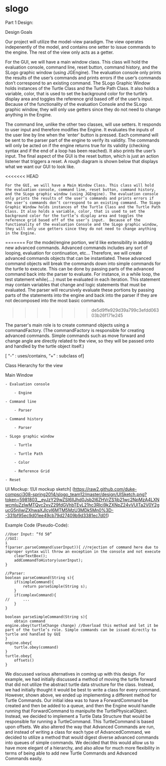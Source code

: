 slogo
=====

Part 1 Design:

Design Goals

Our project will utilize the model-view paradigm. The view operates indepenently of the model, and contains one setter to issue commands to the engine. The rest of the view only acts as a getter.

For the GUI, we will have a main window class. This class will hold the evaluation console, command line, reset button, command history, and the SLogo graphic window (using JGEngine). The evaluation console only prints the results of the user’s commands and prints errors if the user’s commands don’t correspond to an existing command. The SLogo Graphic Window holds instances of the Turtle Class and the Turtle Path Class. It also holds a variable, color, that is used to set the background color for the turtle’s display area and toggles the reference grid based off of the user’s input.  Because of the functionality of the evaluation Console and the SLogo graphic window, they will only use getters since they do not need to change anything in the Engine.

The command line, unlike the other two classes, will use setters. It responds to user input and therefore modifies the Engine. It evaluates the inputs of the user line by line when the 'enter' button is pressed. Each command will be sent to the parser part of the engine to verify its validity. The commands will only be acted on if the engine returns true for its validity (checking syntax and if the end of a loop has been reached). It also prints the user’s input. The final aspect of the GUI is the reset button, which is just an action listener that triggers a reset. A rough diagram is shown below that displays what we want our GUI to look like.

<<<<<<< HEAD

	For the GUI, we will have a Main Window Class. This class will hold the evaluation console, command line, reset button, command history, and the SLogo graphic window (using JGEngine). The evaluation console only prints the results of the user’s commands and prints errors if the user’s commands don’t correspond to an existing command. The SLogo Graphic Window holds instances of the Turtle Class and the Turtle Path Class. It also holds a variable, color, that is used to set the background color for the turtle’s display area and toggles the reference grid based off of the user’s input.  Because of the functionality of the evaluation Console and the SLogo graphic window, they will only use getters since they do not need to change anything in the Engine.
=======
For the model/engine portion, we'd like extensibility in adding new advanced commands. Advanced commands includes any sort of looping, evaluation for continuation, etc... Therefore, we will create advanced commands objects that can be instantiated. These advanced command objects will break the commands down into simple commands for the turtle to execute. This can be done by passing parts of the advanced command back into the parser to evaluate. For instance, in a while loop, the test statement while(....) must be evaluated in each iteration. This statement may contain variables that change and logic statements that must be evaluated. The parser will recursively evaluate these portions by passing parts of the statements into the engine and back into the parser if they are not decomposed into the most basic commands.
>>>>>>> de5d9ffe929d39a799c3efdd06303b26f171e245

The parser's main role is to create command objects using a commandFactory. (The commandFactory is responsible for creating advanced commands. Simple commands such as move forward and change angle are directly related to the view, so they will be passed onto and handled by the turtle object itself.)


[ “-” : uses/contains, “+” : subclass of]

Class Hierarchy for the view

Main Window

	- Evaluation console

		- Engine

	- Command line

		- Parser

	- Command history

		- Parser

	- SLogo graphic window

		- Turtle

		- Turtle Path

		- Color

		- Reference Grid

	- Reset

UI Mockup:
![UI mockup sketch] (https://raw2.github.com/duke-compsci308-spring2014/slogo_team12/master/design/UISketch.png?token=5981803__eyJzY29wZSI6IlJhd0Jsb2I6ZHVrZS1jb21wc2NpMzA4LXNwcmluZzIwMTQvc2xvZ29fdGVhbTEyL21hc3Rlci9kZXNpZ24vVUlTa2V0Y2gucG5nIiwiZXhwaXJlcyI6MTM5MzU3MDk5Mn0%3D--331bf95ec9d01ee49cb79d27409b9d3381ec7d01)

Example Code (Pseudo-Code):
```
//User Input: “fd 50”
//GUI:
i
f(parser.parseCommand(userInput)){ //rejection of command here due to improper syntax will throw an exception in the console and not execute
	clearTextBox();
	addCommandToHistory(userInput);
}

//Parser:
boolean parseCommand(String s){
	if(simpleCommand){
		return parseSimple(String s);
	}
	if(complexCommand){
//		...
	}
}

boolean parseSimpleCommand(String s){
	obtain command
engine.obey(turtleChange change) //Overload this method and let it be part of the turtle’s role. Simple commands can be issued directly to turtle and handled by GUI
}
engine.obey{
	turtle.obey(command)
}
turtle.obey{
	offsets()
}
```

We discussed various alternatives in coming up with this design. For example, we had initially discussed a method of moving the turtle forward that did not utilize the abstract turtle data structure for the class. Instead, we had initially thought it would be best to write a class for every command. However,  shown above, we ended up implementing a different method for Turtle Commands. Our initial idea was to have a ForwardCommand be created and then be added to a queue, and then the Engine would handle running that ForwardCommand to manipulte the TurtlePhysicalObject. Instead, we decided to implement a Turtle Data Structure that would be responsible for running a TurtleCommand. This TurtleCommand is based upon offsets. 
We also altered the way that Advanced Commands are run, and instead of writing a class for each type of AdvancedCommand, we decided to utilize a method that would digest diverse advanced commands into queues of simple commands. 
We decided that this would allow us to have more elegant of a hierarchy, and also allow for much more flexibility in terms of being able to add new Turtle Commands and Advanced Commands easily. 
